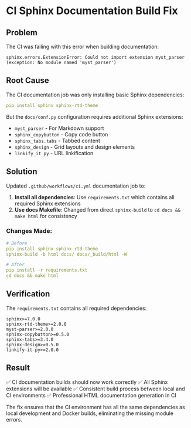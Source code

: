 # CI Sphinx Documentation Build Fix

## Problem
The CI was failing with this error when building documentation:
```
sphinx.errors.ExtensionError: Could not import extension myst_parser
(exception: No module named 'myst_parser')
```

## Root Cause
The CI documentation job was only installing basic Sphinx dependencies:
```yaml
pip install sphinx sphinx-rtd-theme
```

But the `docs/conf.py` configuration requires additional Sphinx extensions:
- `myst_parser` - For Markdown support
- `sphinx_copybutton` - Copy code button
- `sphinx_tabs.tabs` - Tabbed content
- `sphinx_design` - Grid layouts and design elements
- `linkify_it_py` - URL linkification

## Solution
Updated `.github/workflows/ci.yml` documentation job to:

1. **Install all dependencies**: Use `requirements.txt` which contains all required Sphinx extensions
2. **Use docs Makefile**: Changed from direct `sphinx-build` to `cd docs && make html` for consistency

### Changes Made:
```yaml
# Before
pip install sphinx sphinx-rtd-theme
sphinx-build -b html docs/ docs/_build/html -W

# After
pip install -r requirements.txt
cd docs && make html
```

## Verification
The `requirements.txt` contains all required dependencies:
```
sphinx>=7.0.0
sphinx-rtd-theme>=2.0.0
myst-parser>=2.0.0
sphinx-copybutton>=0.5.0
sphinx-tabs>=3.4.0
sphinx-design>=0.5.0
linkify-it-py>=2.0.0
```

## Result
✅ CI documentation builds should now work correctly
✅ All Sphinx extensions will be available
✅ Consistent build process between local and CI environments
✅ Professional HTML documentation generation in CI

The fix ensures that the CI environment has all the same dependencies as local development and Docker builds, eliminating the missing module errors.
